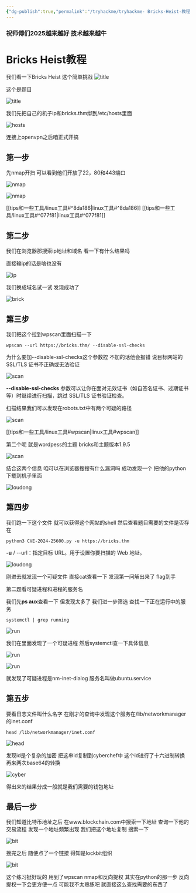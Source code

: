 ```yaml
---
{"dg-publish":true,"permalink":"/tryhackme/tryhackme- Bricks-Heist-教程/","title":"Bricks Heist 教程","tags":["linux","渗透"]}
---
```


### 祝师傅们2025越来越好 技术越来越牛 

# Bricks Heist教程
我们看一下Bricks Heist 这个简单挑战
![title](/img/user/images/Bricks-Heist-教程/title.png)

这个是题目

![title](/img/user/images/Bricks-Heist-教程/ask.png)

我们先把自己的机子ip和bricks.thm绑到/etc/hosts里面

![hosts](/img/user/images/Bricks-Heist-教程/hosts.png)

连接上openvpn之后咱正式开搞

## 第一步
先nmap开扫 可以看到他们开放了22，80和443端口

![nmap](/img/user/images/Bricks-Heist-教程/nmap.png)

![nmap](/img/user/images/Bricks-Heist-教程/duankou.png)

[[tips和一些工具/linux工具#^8da186\|linux工具#^8da186]]
[[tips和一些工具/linux工具#^077f81\|linux工具#^077f81]]
## 第二步
我们在浏览器那搜索ip地址和域名 看一下有什么结果吗

直接输ip的话是啥也没有

![ip](/img/user/images/Bricks-Heist-教程/ip.png)

我们换成域名试一试 发现成功了

![brick](/img/user/images/Bricks-Heist-教程/brick.png)


## 第三步
我们把这个拉到wpscan里面扫描一下

```
wpscan --url https://bricks.thm/ --disable-ssl-checks
```

为什么要加--disable-ssl-checks这个参数捏 不加的话他会报错 说目标网站的 SSL/TLS 证书不正确或无法验证

![scan](/img/user/images/Bricks-Heist-教程/scan1.png)

<strong>--disable-ssl-checks</strong> 参数可以让你在面对无效证书（如自签名证书、过期证书等）时继续进行扫描，跳过 SSL/TLS 证书验证检查。

扫描结果我们可以发现在robots.txt中有两个可疑的路径

![scan](/img/user/images/Bricks-Heist-教程/wpscan.png)

[[tips和一些工具/linux工具#wpscan\|linux工具#wpscan]]

第二个呢 就是wordpess的主题 bricks和主题版本1.9.5

![scan](/img/user/images/Bricks-Heist-教程/wpscan3.png)

结合这两个信息 咱可以在浏览器搜搜有什么漏洞吗 成功发现一个 把他的python下载到机子里面

![loudong](/img/user/images/Bricks-Heist-教程/ludong.png)

## 第四步
我们跑一下这个文件 就可以获得这个网站的shell 然后查看题目需要的文件是否存在

```
python3 CVE-2024-25600.py -u https://bricks.thm

```
**-u** / --url：指定目标 URL。用于设置你要扫描的 Web 地址。

![loudong](/img/user/images/Bricks-Heist-教程/flag.png)

刚进去就发现一个可疑文件 直接cat查看一下 发现第一问解出来了 flag到手

第二题看可疑进程和进程的服务名

我们先**ps aux**查看一下 但发现太多了 我们进一步筛选 查找一下正在运行中的服务

```
systemctl | grep running
```

![run](/img/user/images/Bricks-Heist-教程/jingcheng.png)

我们在里面发现了一个可疑进程 然后systemctl查一下具体信息

![run](/img/user/images/Bricks-Heist-教程/jingcheng1.png)

![run](/img/user/images/Bricks-Heist-教程/jiingcheng3.png)

就发现了可疑进程是nm-inet-dialog 服务名叫做ubuntu.service

## 第五步
要看日志文件叫什么名字 在刚才的查询中发现这个服务在/lib/networkmanager的inet.conf

```
head /lib/networkmanager/inet.conf
```

![head](/img/user/images/Bricks-Heist-教程/inet.png)

发现id是个复杂的加密 把这串id复制到cyberchef中 这个id进行了十六进制转换 再来两次base64的转换

![cyber](/img/user/images/Bricks-Heist-教程/bitcoiin.png)

得出来的结果分成一般就是我们需要的钱包地址

## 最后一步

我们知道比特币地址之后 在www.blockchain.com中搜索一下地址 查询一下他的交易流程 发现一个地址频繁出现 我们把这个地址复制 搜索一下 

![bit](/img/user/images/Bricks-Heist-教程/bit.png)

搜完之后 随便点了一个链接 得知是lockbit组织

![bit](/img/user/images/Bricks-Heist-教程/lockbit.png)


这个练习挺好玩的 用到了wpscan nmap和反向提权 其实在python的那一步 反向提权一下会更方便一点 可能我不太熟练吧 就直接这么查找需要的东西了













